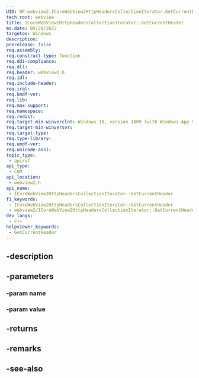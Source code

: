 ```yaml
---
UID: NF:webview2.ICoreWebView2HttpHeadersCollectionIterator.GetCurrentHeader
tech.root: webview
title: ICoreWebView2HttpHeadersCollectionIterator::GetCurrentHeader
ms.date: 09/20/2022
targetos: Windows
description: 
prerelease: false
req.assembly: 
req.construct-type: function
req.ddi-compliance: 
req.dll: 
req.header: webview2.h
req.idl: 
req.include-header: 
req.irql: 
req.kmdf-ver: 
req.lib: 
req.max-support: 
req.namespace: 
req.redist: 
req.target-min-winverclnt: Windows 10, version 1809 (with Windows App SDK 1.1 or later)
req.target-min-winversvr: 
req.target-type: 
req.type-library: 
req.umdf-ver: 
req.unicode-ansi: 
topic_type:
 - apiref
api_type:
 - COM
api_location:
 - webview2.h
api_name:
 - ICoreWebView2HttpHeadersCollectionIterator::GetCurrentHeader
f1_keywords:
 - ICoreWebView2HttpHeadersCollectionIterator::GetCurrentHeader
 - webview2/ICoreWebView2HttpHeadersCollectionIterator::GetCurrentHeader
dev_langs:
 - c++
helpviewer_keywords:
 - GetCurrentHeader
---
```


## -description

## -parameters

### -param name

### -param value

## -returns

## -remarks

## -see-also


